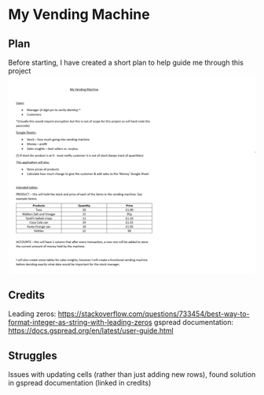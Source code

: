 # My Vending Machine


## Plan
Before starting, I have created a short plan to help guide me through this project
![Plan](assets/images/VendingMachinePlan.png)


## Credits

Leading zeros: https://stackoverflow.com/questions/733454/best-way-to-format-integer-as-string-with-leading-zeros
gspread documentation: https://docs.gspread.org/en/latest/user-guide.html

## Struggles

Issues with updating cells (rather than just adding new rows), found solution in gspread documentation (linked in credits)